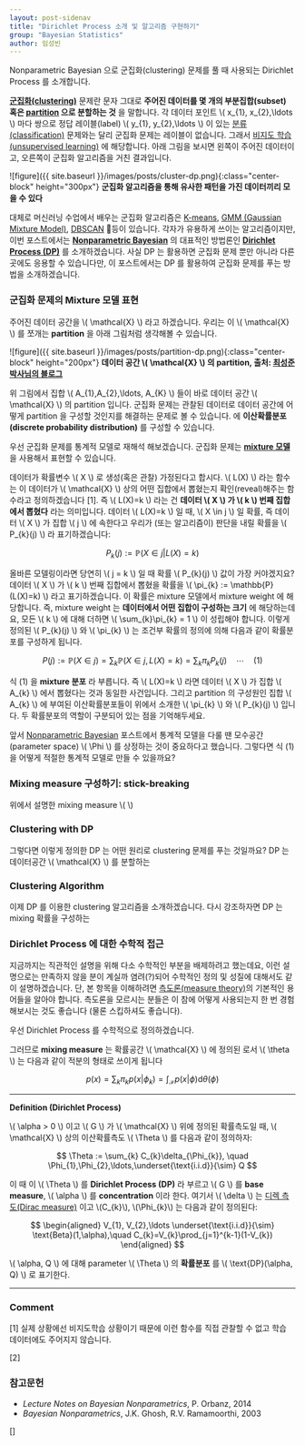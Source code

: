```yaml
---
layout: post-sidenav
title: "Dirichlet Process 소개 및 알고리즘 구현하기"
group: "Bayesian Statistics"
author: 임성빈
---
```


Nonparametric Bayesian 으로 군집화(clustering) 문제를 풀 때 사용되는 Dirichlet Process 를 소개합니다.

**[군집화(clustering)](https://en.wikipedia.org/wiki/Cluster_analysis)** 문제란 문자 그대로 **주어진 데이터를 몇 개의 부분집합(subset) 혹은 [partition](https://en.wikipedia.org/wiki/Partition_of_a_set) 으로 분할하는 것** 을 말합니다. 각 데이터 포인트 \\( x_{1}, x_{2},\ldots \\) 마다 쌍으로 정답 레이블(label) \\( y_{1}, y_{2},\ldots \\) 이 있는 [분류(classification)](https://en.wikipedia.org/wiki/Statistical_classification) 문제와는 달리 군집화 문제는 레이블이 없습니다. 그래서 [비지도 학습(unsupervised learning)](https://en.wikipedia.org/wiki/Unsupervised_learning) 에  해당합니다. 아래 그림을 보시면 왼쪽이 주어진 데이터이고, 오른쪽이 군집화 알고리즘을 거친 결과입니다.

![figure]({{ site.baseurl }}/images/posts/cluster-dp.png){:class="center-block" height="300px"}
**군집화 알고리즘을 통해 유사한 패턴을 가진 데이터끼리 모을 수 있다**


대체로 머신러닝 수업에서 배우는 군집화 알고리즘은 [K-means](https://en.wikipedia.org/wiki/K-means_clustering), [GMM (Gaussian Mixture Model)](https://en.wikipedia.org/wiki/Mixture_model#Gaussian_mixture_model), [DBSCAN](https://en.wikipedia.org/wiki/DBSCAN) 등이 있습니다. 각자가 유용하게 쓰이는 알고리즘이지만, 이번 포스트에서는 **[Nonparametric Bayesian](https://bayestour.github.io/blog/2019/07/04/npb)** 의 대표적인 방법론인 **[Dirichlet Process (DP)](https://en.wikipedia.org/wiki/Dirichlet_process)** 를 소개하겠습니다. 사실 DP 는 활용하면 군집화 문제 뿐만 아니라 다른 곳에도 응용할 수 있습니다만, 이 포스트에서는 DP 를 활용하여 군집화 문제를 푸는 방법을 소개하겠습니다.

### 군집화 문제의 Mixture 모델 표현

주어진 데이터 공간을 \\( \mathcal{X} \\) 라고 하겠습니다. 우리는 이 \\( \mathcal{X} \\) 를 쪼개는 **partition** 을 아래 그림처럼 생각해볼 수 있습니다.

![figure]({{ site.baseurl }}/images/posts/partition-dp.png){:class="center-block" height="200px"}
**데이터 공간 \\( \mathcal{X} \\) 의 partition, 출처: [최성준 박사님의 블로그](https://enginius.tistory.com/513)**

위 그림에서 집합 \\( A_{1},A_{2},\ldots, A_{K} \\) 들이 바로 데이터 공간 \\( \mathcal{X} \\) 의 partition 입니다. 군집화 문제는 관찰된 데이터로 데이터 공간에 어떻게 partition 을 구성할 것인지를 해결하는 문제로 볼 수 있습니다.  에 **이산확률분포(discrete probability distribution)** 를 구성할 수 있습니다.

우선 군집화 문제를 통계적 모델로 재해석 해보겠습니다. 군집화 문제는 **[mixture 모델](https://en.wikipedia.org/wiki/Mixture_model)** 을 사용해서 표현할 수 있습니다.

데이터가 확률변수 \\( X \\) 로 생성(혹은 관찰) 가정된다고 합시다. \\( L(X) \\) 라는 함수는 이 데이터가 \\( \mathcal{X} \\) 상의 어떤 집합에서 뽑혔는지 확인(reveal)해주는 함수라고 정의하겠습니다 [1]. 즉 \\( L(X)=k \\) 라는 건 **데이터 \\( X \\) 가 \\( k \\) 번째 집합에서 뽑혔다** 라는 의미입니다. 데이터 \\( L(X)=k \\) 일 때, \\( X \in j \\) 일 확률, 즉 데이터 \\( X \\) 가 집합 \\( j \\) 에 속한다고 우리가 (또는 알고리즘이) 판단을 내릴 확률을 \\( P_{k}(j) \\) 라 표기하겠습니다:

$$
P_{k}(j) := \mathbb{P}(X \in j | L(X)=k)
$$

올바른 모델링이라면 당연히 \\( j = k \\) 일 때 확률 \\( P_{k}(j) \\) 값이 가장 커야겠지요? 데이터 \\( X \\) 가 \\( k \\) 번째 집합에서 뽑혔을 확률을 \\( \pi_{k} := \mathbb{P}(L(X)=k) \\) 라고 표기하겠습니다. 이 확률은 mixture 모델에서 mixture weight 에 해당합니다. 즉, mixture weight 는 **데이터에서 어떤 집합이 구성하는 크기** 에 해당하는데요, 모든 \\( k \\) 에 대해 더하면 \\( \sum_{k}\pi_{k} = 1 \\) 이 성립해야 합니다. 이렇게 정의된 \\( P_{k}(j) \\) 와 \\( \pi_{k} \\) 는 조건부 확률의 정의에 의해 다음과 같이 확률분포를 구성하게 됩니다.

$$
P(j) := \mathbb{P}(X\in j) = \sum_{k}\mathbb{P}(X \in j , L(X)=k) = \sum_{k}\pi_{k}P_{k}(j)\quad \cdots\quad (1)
$$

식 (1) 을 **mixture 분포** 라 부릅니다. 즉 \\( L(X)=k \\) 라면 데이터 \\( X \\) 가 집합 \\( A_{k} \\) 에서 뽑혔다는 것과 동일한 사건입니다. 그리고 partition 의 구성원인 집합 \\( A_{k} \\) 에 부여된 이산확률분포들이 위에서 소개한 \\( \pi_{k} \\) 와 \\( P_{k}(j) \\) 입니다. 두 확률분포의 역할이 구분되어 있는 점을 기억해두세요.





앞서 [Nonparametric Bayesian][] 포스트에서 통계적 모델을 다룰 땐 모수공간(parameter space) \\( \Phi \\) 를 상정하는 것이 중요하다고 했습니다. 그렇다면 식 (1) 을 어떻게 적절한 통계적 모델로 만들 수 있을까요?





### Mixing measure 구성하기: stick-breaking

위에서 설명한 mixing measure \\(  \\)




### Clustering with DP

그렇다면 이렇게 정의한 DP 는 어떤 원리로 clustering 문제를 푸는 것일까요? DP 는 데이터공간 \\( \mathcal{X} \\) 를 분할하는

### Clustering Algorithm

이제 DP 를 이용한 clustering 알고리즘을 소개하겠습니다. 다시 강조하자면 DP 는 mixing 확률을 구성하는

### Dirichlet Process 에 대한 수학적 접근

지금까지는 직관적인 설명을 위해 다소 수학적인 부분을 배제하려고 했는데요, 이런 설명으로는 만족하지 않을 분이 계실까 염려(?)되어 수학적인 정의 및 성질에 대해서도 같이 설명하겠습니다. 단, 본 항목을 이해하려면 [측도론(measure theory)](https://en.wikipedia.org/wiki/Measure_(mathematics))의 기본적인 용어들을 알아야 합니다. 측도론을 모르시는 분들은 이 참에 어떻게 사용되는지 한 번 경험해보시는 것도 좋습니다 (물론 스킵하셔도 좋습니다).

우선 Dirichlet Process 를 수학적으로 정의하겠습니다.


그러므로 **mixing measure** 는 확률공간 \\( \mathcal{X} \\) 에 정의된  로서  \\( \theta \\) 는 다음과 같이 적분의 형태로 쓰이게 됩니다

$$
p(x) = \sum_{k}\pi_{k}p(x|\phi_{k}) = \int_{\mathcal{X}}p(x|\phi) \text{d}\theta(\phi)
$$

---

**Definition (Dirichlet Process)**

\\( \alpha > 0 \\) 이고 \\( G \\) 가 \\( \mathcal{X} \\) 위에 정의된 확률측도일 때, \\( \mathcal{X} \\) 상의 이산확률측도 \\( \Theta \\) 를 다음과 같이 정의하자:

$$
\Theta := \sum_{k} C_{k}\delta_{\Phi_{k}}, \quad \Phi_{1},\Phi_{2},\ldots,\underset{\text{i.i.d}}{\sim} Q
$$

이 때 이 \\( \Theta \\) 를 **Dirichlet Process (DP)** 라 부르고 \\( G \\) 를 **base measure**, \\( \alpha \\) 를 **concentration** 이라 한다. 여기서 \\( \delta \\) 는 [디렉 측도(Dirac measure)](https://en.wikipedia.org/wiki/Dirac_measure) 이고 \\(C_{k}\\), \\(\Phi_{k}\\) 는 다음과 같이 정의된다:

$$
\begin{aligned}
V_{1}, V_{2},\ldots \underset{\text{i.i.d}}{\sim} \text{Beta}(1,\alpha),\quad C_{k}=V_{k}\prod_{j=1}^{k-1}(1-V_{k})
\end{aligned}
$$

\\( \alpha, Q \\) 에 대해 parameter \\( \Theta \\) 의 **확률분포** 를 \\( \text{DP}(\alpha, Q) \\) 로 표기한다.

---

### Comment
[1] 실제 상황에선 비지도학습 상황이기 때문에 이런 함수를 직접 관찰할 수 없고 학습 데이터에도 주어지지 않습니다.

[2]

### 참고문헌

- *Lecture Notes on Bayesian Nonparametrics*, P. Orbanz, 2014
- *Bayesian Nonparametrics*, J.K. Ghosh, R.V. Ramamoorthi, 2003


[Nonparametric Bayesian]: https://bayestour.github.io/blog/2019/07/04/npb.html
[]
